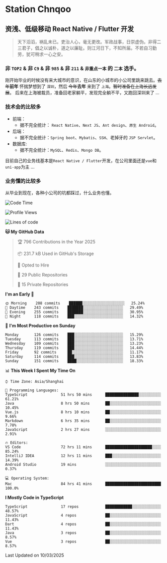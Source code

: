 # Station Chnqoo

## 资浅、低级移动 React Native / Flutter 开发

> 天下滔滔，祸乱未已。吏治人心，毫无更改。军政战事，日崇虚伪。非得二三君子，倡之以诚朴，道之以廉耻。则江河日下，不知所届。不若自习勤劳，犹可稍求一心之安。

### 非 `TOP2` & 非 `C9` & 非 `985` & 非 `211` & `非重点一本` 的 `二本` 选手。

刚开始毕业的时候没有来大城市的意识，在山东的小城市的小公司里跳来跳去。~~去年~~**前年** 怀揣梦想到了 `深圳`，然后 ~~今年~~**去年** 来到了 `上海`。~~暂时准备在上海长远发展~~。
后来在上海被裁员，准备回老家躺平，发现完全躺不平，又跑回深圳来了 ...

### 技术会的比较多

- 前端：
  - 据不完全统计： `React Native`、`Next JS`、`Ant design`、`原生 Android`。
- 后端：
  - 据不完全统计：`Spring boot`、`Mybatis`、`SSH`、老掉牙的 `JSP Servlet`。
- 数据库:
  - 据不完全统计：`MySQL`、`Redis`、`Mongo DB`。

目前自己的业务线基本是`React Native / Flutter`开发，在公司里面还是`vue`和`uni-app`为主 ...

### 业务懂的比较多

从毕业到现在，各种小公司的坑都踩过，什么业务也懂。

<!--START_SECTION:waka-->
![Code Time](http://img.shields.io/badge/Code%20Time-7%2C912%20hrs%2023%20mins-blue)

![Profile Views](http://img.shields.io/badge/Profile%20Views-4-blue)

![Lines of code](https://img.shields.io/badge/From%20Hello%20World%20I%27ve%20Written-307%20Thousand%20lines%20of%20code-blue)

**🐱 My GitHub Data** 

> 🏆 796 Contributions in the Year 2025
 > 
> 📦 231.7 kB Used in GitHub's Storage 
 > 
> 💼 Opted to Hire
 > 
> 📜 29 Public Repositories 
 > 
> 🔑 15 Private Repositories  
 > 
**I'm an Early 🐤** 

```text
🌞 Morning    208 commits    ██████░░░░░░░░░░░░░░░░░░░   25.24% 
🌆 Daytime    243 commits    ███████░░░░░░░░░░░░░░░░░░   29.49% 
🌃 Evening    255 commits    ███████░░░░░░░░░░░░░░░░░░   30.95% 
🌙 Night      118 commits    ███░░░░░░░░░░░░░░░░░░░░░░   14.32%

```
📅 **I'm Most Productive on Sunday** 

```text
Monday       126 commits    ███░░░░░░░░░░░░░░░░░░░░░░   15.29% 
Tuesday      113 commits    ███░░░░░░░░░░░░░░░░░░░░░░   13.71% 
Wednesday    109 commits    ███░░░░░░░░░░░░░░░░░░░░░░   13.23% 
Thursday     119 commits    ███░░░░░░░░░░░░░░░░░░░░░░   14.44% 
Friday       92 commits     ██░░░░░░░░░░░░░░░░░░░░░░░   11.17% 
Saturday     114 commits    ███░░░░░░░░░░░░░░░░░░░░░░   13.83% 
Sunday       151 commits    ████░░░░░░░░░░░░░░░░░░░░░   18.33%

```


📊 **This Week I Spent My Time On** 

```text
⌚︎ Time Zone: Asia/Shanghai

💬 Programming Languages: 
TypeScript               51 hrs 50 mins      ███████████████░░░░░░░░░░   61.21% 
Java                     8 hrs 50 mins       ██░░░░░░░░░░░░░░░░░░░░░░░   10.45% 
Vue.js                   8 hrs 10 mins       ██░░░░░░░░░░░░░░░░░░░░░░░   9.66% 
Markdown                 6 hrs 35 mins       ██░░░░░░░░░░░░░░░░░░░░░░░   7.78% 
JavaScript               2 hrs 27 mins       ░░░░░░░░░░░░░░░░░░░░░░░░░   2.91%

🔥 Editors: 
VS Code                  72 hrs 11 mins      █████████████████████░░░░   85.24% 
IntelliJ IDEA            12 hrs 11 mins      ███░░░░░░░░░░░░░░░░░░░░░░   14.39% 
Android Studio           19 mins             ░░░░░░░░░░░░░░░░░░░░░░░░░   0.37%

💻 Operating System: 
Mac                      84 hrs 41 mins      █████████████████████████   100.0%

```

**I Mostly Code in TypeScript** 

```text
TypeScript               17 repos            ████████████░░░░░░░░░░░░░   48.57% 
JavaScript               4 repos             ██░░░░░░░░░░░░░░░░░░░░░░░   11.43% 
Dart                     4 repos             ██░░░░░░░░░░░░░░░░░░░░░░░   11.43% 
Java                     3 repos             ██░░░░░░░░░░░░░░░░░░░░░░░   8.57% 
Vue                      3 repos             ██░░░░░░░░░░░░░░░░░░░░░░░   8.57%

```



 Last Updated on 10/03/2025
<!--END_SECTION:waka-->

<!---
ChenqiaoStation/ChenqiaoStation is a ✨ special ✨ repository because its `README.md` (this file) appears on your GitHub profile.
You can click the Preview link to take a look at your changes.
--->
